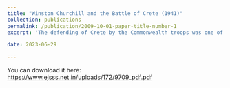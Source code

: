 ```yaml
---
title: "Winston Churchill and the Battle of Crete (1941)"
collection: publications
permalink: /publication/2009-10-01-paper-title-number-1
excerpt: 'The defending of Crete by the Commonwealth troops was one of the most crucial moments of World War II. On this island, in 1941, Australians, New Zealanders, Greeks, and British soldiers faced the elite Hitler's paratroopers. The result of the conflict determined by Churchill's decisions, as well as the tactical mistakes of the commander of the 2nd New Zealand Division, General Bernard Freyberg. This paper aims to illuminate unknown aspects of the British Prime Minister's actions and present his experiences during the battle.'

date: 2023-06-29

---
```

You can download it here: https://www.ejsss.net.in/uploads/172/9709_pdf.pdf 